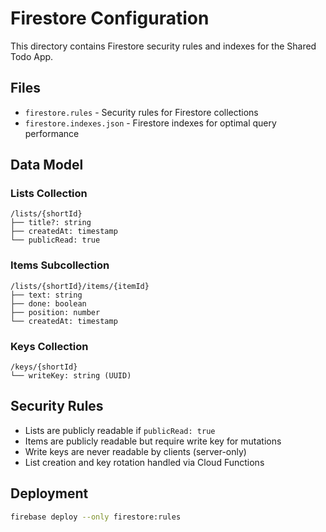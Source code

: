 # Firestore Configuration

This directory contains Firestore security rules and indexes for the Shared Todo App.

## Files

- `firestore.rules` - Security rules for Firestore collections
- `firestore.indexes.json` - Firestore indexes for optimal query performance

## Data Model

### Lists Collection

```
/lists/{shortId}
├── title?: string
├── createdAt: timestamp
└── publicRead: true
```

### Items Subcollection

```
/lists/{shortId}/items/{itemId}
├── text: string
├── done: boolean
├── position: number
└── createdAt: timestamp
```

### Keys Collection

```
/keys/{shortId}
└── writeKey: string (UUID)
```

## Security Rules

- Lists are publicly readable if `publicRead: true`
- Items are publicly readable but require write key for mutations
- Write keys are never readable by clients (server-only)
- List creation and key rotation handled via Cloud Functions

## Deployment

```bash
firebase deploy --only firestore:rules
```
